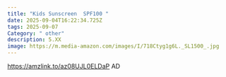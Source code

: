 ```yaml
---
title: "Kids Sunscreen  SPF100 "
date: 2025-09-04T16:22:34.725Z
tags: 2025-09-07
Category: " other"
description: 5.XX
image: https://m.media-amazon.com/images/I/718Ctyg1g6L._SL1500_.jpg
---
```

https://amzlink.to/az08UJL0ELDaP   AD